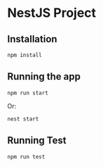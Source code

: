 # NestJS Project

## Installation

```
npm install
```

## Running the app

```
npm run start
```

Or:

```
nest start
```

## Running Test

```
npm run test
```

